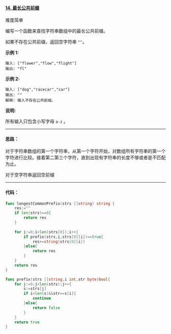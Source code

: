#### [14. 最长公共前缀](https://leetcode-cn.com/problems/longest-common-prefix/)

难度简单

编写一个函数来查找字符串数组中的最长公共前缀。

如果不存在公共前缀，返回空字符串 `""`。

**示例 1:**

```
输入: ["flower","flow","flight"]
输出: "fl"
```

**示例 2:**

```
输入: ["dog","racecar","car"]
输出: ""
解释: 输入不存在公共前缀。
```

**说明:**

所有输入只包含小写字母 `a-z` 。



------

#### 思路：

对于字符串数组的第一个字符串，从第一个字符开始，对数组所有字符串的第一个字符进行比较。接着第二第三个字符，直到出现有字符串的长度不够或者是不匹配为止。

对于空字符串返回空前缀

------

#### 代码：

```go
func longestCommonPrefix(strs []string) string {
    res:=""
    if len(strs)==0{
        return res
    }
    
    for i:=0;i<len(strs[0]);i++{
        if prefix(strs,i,strs[0][i])==true{
            res+=string(strs[0][i])
        }else{
            return res
        }
    }
    return res
}

func prefix(strs []string,i int,str byte)bool{
    for j:=0;j<len(strs);j++{
        s:=strs[j]
        if i<len(s)&&str==s[i]{
            continue
        }else{
            return false
        }
    }
    return true
}
```

